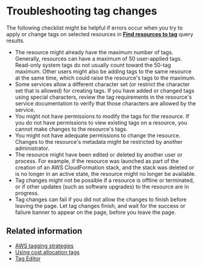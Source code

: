 # Troubleshooting tag changes<a name="troubleshooting-tags"></a>

The following checklist might be helpful if errors occur when you try to apply or change tags on selected resources in [**Find resources to tag**](find-resources-to-tag.md) query results\.
+ The resource might already have the maximum number of tags\. Generally, resources can have a maximum of 50 user\-applied tags\. Read\-only system tags do not usually count toward the 50\-tag maximum\. Other users might also be adding tags to the same resource at the same time, which could raise the resource's tags to the maximum\.
+ Some services allow a different character set \(or restrict the character set that is allowed\) for creating tags\. If you have added or changed tags using special characters, review the tag requirements in the resource's service documentation to verify that those characters are allowed by the service\.
+ You might not have permissions to modify the tags for the resource\. If you do not have permissions to view existing tags on a resource, you cannot make changes to the resource's tags\.
+ You might not have adequate permissions to change the resource\. Changes to the resource's metadata might be restricted by another administrator\.
+ The resource might have been edited or deleted by another user or process\. For example, if the resource was launched as part of the creation of an AWS CloudFormation stack, and the stack was deleted or is no longer in an active state, the resource might no longer be available\.
+ Tag changes might not be possible if a resource is offline or terminated, or if other updates \(such as software upgrades\) to the resource are in progress\.
+ Tag changes can fail if you did not allow the changes to finish before leaving the page\. Let tag changes finish, and wait for the success or failure banner to appear on the page, before you leave the page\.

## Related information<a name="related-info-troubleshooting"></a>
+ [AWS tagging strategies](http://aws.amazon.com/answers/account-management/aws-tagging-strategies/)
+ [Using cost allocation tags](https://docs.aws.amazon.com/awsaccountbilling/latest/aboutv2/cost-alloc-tags.html#allocation-what)
+ [Tag Editor](tag-editor.md)